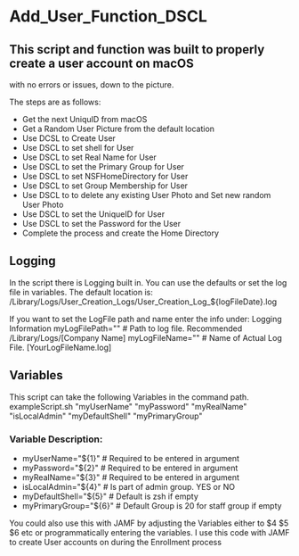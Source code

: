 # Add_User_Function_DSCL

## This script and function was built to properly create a user account on macOS
  with no errors or issues, down to the picture.

The steps are as follows:

  *	Get the next UniquID from macOS
  *	Get a Random User Picture from the default location
  *	Use DCSL to Create User
  *	Use DSCL to set shell for User
  *	Use DSCL to set Real Name for User
  *	Use DSCL to set the Primary Group for User
  *	Use DSCL to set NSFHomeDirectory for User
  *	Use DSCL to set Group Membership for User
  *	Use DSCL to to delete any existing User Photo and Set new random User Photo
  *	Use DSCL to set the UniqueID for User
  *	Use DSCL to set the Password for the User
  *	Complete the process and create the Home Directory

## Logging

In the script there is Logging built in. You can use the defaults or set the log file in variables. 
The default location is: /Library/Logs/User_Creation_Logs/User_Creation_Log_${logFileDate}.log

If you want to set the LogFile path and name enter the info under: Logging Information
myLogFilePath=""	# Path to log file. Recommended /Library/Logs/[Company Name]
myLogFileName=""	# Name of Actual Log File. [YourLogFileName.log]

## Variables

This script can take the following Variables in the command path.
exampleScript.sh "myUserName" "myPassword" "myRealName" "isLocalAdmin" "myDefaultShell" "myPrimaryGroup"

### Variable Description:
  * myUserName="${1}"	# Required to be entered in argument
  * myPassword="${2}"	# Required to be entered in argument
  * myRealName="${3}"	# Required to be entered in argument
  * isLocalAdmin="${4}"	# Is part of admin group. YES or NO
  * myDefaultShell="${5}"	# Default is zsh if empty
  * myPrimaryGroup="${6}"	# Default Group is 20 for staff group if empty

You could also use this with JAMF by adjusting the Variables either to $4 $5 $6 etc or programmatically entering the variables. I use this code with JAMF to   create User accounts on during the Enrollment process
